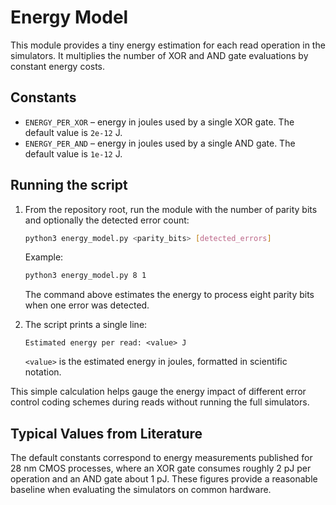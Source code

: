 # Energy Model

This module provides a tiny energy estimation for each read operation in the
simulators. It multiplies the number of XOR and AND gate evaluations by
constant energy costs.

## Constants

- `ENERGY_PER_XOR` – energy in joules used by a single XOR gate. The default
  value is `2e-12` J.
- `ENERGY_PER_AND` – energy in joules used by a single AND gate. The default
  value is `1e-12` J.

## Running the script

1. From the repository root, run the module with the number of parity bits and
   optionally the detected error count:

   ```bash
   python3 energy_model.py <parity_bits> [detected_errors]
   ```

   Example:

   ```bash
   python3 energy_model.py 8 1
   ```

   The command above estimates the energy to process eight parity bits when one
   error was detected.

2. The script prints a single line:

   ```
   Estimated energy per read: <value> J
   ```

   `<value>` is the estimated energy in joules, formatted in scientific notation.

This simple calculation helps gauge the energy impact of different error control
coding schemes during reads without running the full simulators.

## Typical Values from Literature

The default constants correspond to energy measurements published for
28&nbsp;nm CMOS processes, where an XOR gate consumes roughly 2&nbsp;pJ per
operation and an AND gate about 1&nbsp;pJ. These figures provide a
reasonable baseline when evaluating the simulators on common hardware.
